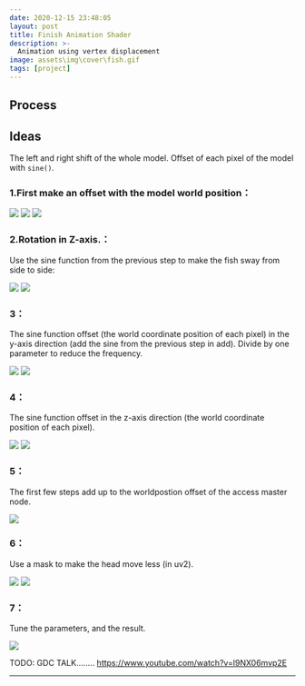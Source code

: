```yaml
---
date: 2020-12-15 23:48:05
layout: post
title: Finish Animation Shader
description: >-
  Animation using vertex displacement
image: assets\img\cover\fish.gif
tags: [project]
---
```


## Process

## Ideas

The left and right shift of the whole model.
Offset of each pixel of the model with `sine()`.

### 1.First make an offset with the model world position：

![](/assets/img/3-Unreal-animated-fish/1.png)
![](/assets/img/3-Unreal-animated-fish/2.png)
![](/assets/img/3-Unreal-animated-fish/3.png)


### 2.Rotation in Z-axis.：

Use the sine function from the previous step to make the fish sway from side to side:

![](/assets/img/3-Unreal-animated-fish/4.png)
![](/assets/img/3-Unreal-animated-fish/5.png)

### 3：

The sine function offset (the world coordinate position of each pixel) in the y-axis direction (add the sine from the previous step in add).
Divide by one parameter to reduce the frequency.

![](/assets/img/3-Unreal-animated-fish/6.png)
![](/assets/img/3-Unreal-animated-fish/7.png)

### 4：

The sine function offset in the z-axis direction (the world coordinate position of each pixel).

![](/assets/img/3-Unreal-animated-fish/8.png)
![](/assets/img/3-Unreal-animated-fish/9.png)

### 5：
The first few steps add up to the worldpostion offset of the access master node.

![](/assets/img/3-Unreal-animated-fish/10.png)

### 6：

Use a mask to make the head move less (in uv2).

![](/assets/img/3-Unreal-animated-fish/11.png)
![](/assets/img/3-Unreal-animated-fish/12.png)

### 7：

Tune the parameters, and the result.

![](/assets/img/3-Unreal-animated-fish/13.png)

TODO:
GDC TALK……..
https://www.youtube.com/watch?v=l9NX06mvp2E

---